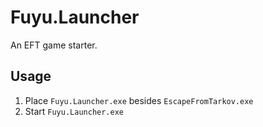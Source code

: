 # Fuyu.Launcher

An EFT game starter.

## Usage

1. Place `Fuyu.Launcher.exe` besides `EscapeFromTarkov.exe`
2. Start `Fuyu.Launcher.exe`